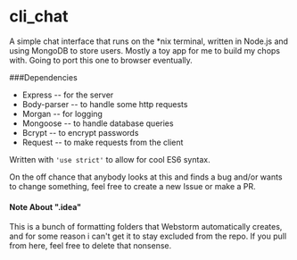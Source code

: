 # cli_chat
A simple chat interface that runs on the *nix terminal, written in Node.js and using MongoDB to store users.
Mostly a toy app for me to build my chops with. Going to port this one to browser eventually.

###Dependencies
* Express -- for the server
* Body-parser -- to handle some http requests
* Morgan -- for logging
* Mongoose -- to handle database queries
* Bcrypt -- to encrypt passwords
* Request -- to make requests from the client

Written with `'use strict'` to allow for cool ES6 syntax.

On the off chance that anybody looks at this and finds a bug and/or wants to change something, feel free to
create a new Issue or make a PR.

#### Note About ".idea"
This is a bunch of formatting folders that Webstorm automatically
creates, and for some reason i can't get it to stay excluded from the 
repo. If you pull from here, feel free to delete that nonsense.